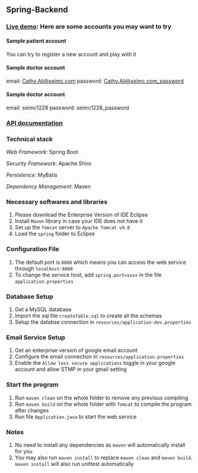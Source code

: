 ## Spring-Backend

### [Live demo](billyzou.com): Here are some accounts you may want to try

#### Sample patient account
You can try to register a new account and play with it

#### Sample doctor account
email: Cathy.Ali@seimc.com
password: Cathy.Ali@seimc.com_password

#### Sample doctor account
email: seimc1228
password: seimc1228_password

### [API documentation](https://galactic-water-5893.postman.co/collections/8887048-39efb6fd-7f84-4231-a5e1-5c0719fa7886?version=latest&workspace=64c4b77c-2340-4b0e-835e-ee33fe7e5ae2)

### Technical stack
*Web Framework*: Spring Boot

*Security Framework*: Apache Shiro

*Persistence*: MyBatis

*Dependency Management*: Maven

### Necessary softwares and libraries 
1. Please download the Enterprise Version of IDE Eclipse
2. Install `Maven` library in case your IDE does not have it
3. Set up the  `Tomcat` server to `Apache Tomcat v9.0`
4. Load the `spring` folder to Eclipse

### Configuration File
1. The default port is `8080` which means you can access the web service through `localhost:8080`
2. To change the service host, add `spring.port=xxxx` in the file `application.properties`

### Database Setup
1. Get a MySQL database 
2. Import the sql file `createTable.sql` to create all the schemas
3. Setup the databse connection in `resources/application-dev.properties`

### Email Service Setup
1. Get an enterprise version of google email account
2. Configure the email connection in `resources/application.properties`
3. Enable the `Allow less secure applications` toggle in your google account and allow STMP in your gmail setting 

### Start the program
1. Run `maven clean` on the whole folder to remove any previous compiling
2. Run `maven build` on the whole folder with `Tomcat` to compile the program after changes
3. Run file `Application.java` to start the web service

### Notes
1. No need to install any dependencies as `maven` will automatically install for you 
2. You may also run `maven install` to replace `maven clean` and `maven build`. `maven install` will also run unittest automatically

